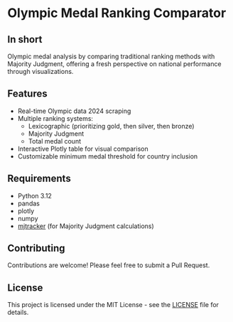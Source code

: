 # Olympic Medal Ranking Comparator

## In short
Olympic medal analysis by comparing traditional ranking methods with Majority Judgment, 
offering a fresh perspective on national performance through visualizations.

## Features
- Real-time Olympic data 2024 scraping
- Multiple ranking systems:
  - Lexicographic (prioritizing gold, then silver, then bronze)
  - Majority Judgment
  - Total medal count
- Interactive Plotly table for visual comparison
- Customizable minimum medal threshold for country inclusion

## Requirements
- Python 3.12
- pandas
- plotly
- numpy
- [mjtracker](https://github.com/MieuxVoter/majority-judgment-tracker) (for Majority Judgment calculations) 

## Contributing
Contributions are welcome! Please feel free to submit a Pull Request.

## License
This project is licensed under the MIT License - see the [LICENSE](LICENSE) file for details.